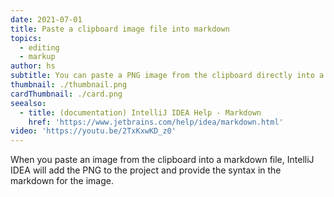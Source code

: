 ```yaml
---
date: 2021-07-01
title: Paste a clipboard image file into markdown
topics:
  - editing
  - markup
author: hs
subtitle: You can paste a PNG image from the clipboard directly into a markdown file
thumbnail: ./thumbnail.png
cardThumbnail: ./card.png
seealso:
  - title: (documentation) IntelliJ IDEA Help - Markdown
    href: 'https://www.jetbrains.com/help/idea/markdown.html'
video: 'https://youtu.be/2TxKxwKD_z0'
---
```

When you paste an image from the clipboard into a markdown file, IntelliJ IDEA will add the PNG to the project and provide the syntax in the markdown for the image.
